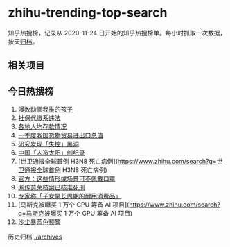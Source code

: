# zhihu-trending-top-search

知乎热搜榜，记录从 2020-11-24
日开始的知乎热搜榜单。每小时抓取一次数据，按天[归档](./archives)。

## 相关项目

## 今日热搜榜

<!-- BEGIN -->
<!-- 最后更新时间 Thu Apr 13 2023 21:14:40 GMT+0800 (China Standard Time) -->

1. [漫改动画我推的孩子](https://www.zhihu.com/search?q=漫改动画我推的孩子)
1. [社保代缴系违法](https://www.zhihu.com/search?q=社保代缴系违法)
1. [各地人均存款情况](https://www.zhihu.com/search?q=各地人均存款情况)
1. [一季度我国货物贸易进出口总值](https://www.zhihu.com/search?q=一季度我国货物贸易进出口总值)
1. [研究发现「失控」黑洞](https://www.zhihu.com/search?q=研究发现「失控」黑洞)
1. [中国「人造太阳」创纪录](https://www.zhihu.com/search?q=中国「人造太阳」创纪录)
1. [世卫通报全球首例 H3N8
   死亡病例](https://www.zhihu.com/search?q=世卫通报全球首例 H3N8 死亡病例)
1. [官方：这些情形或场景可不佩戴口罩](https://www.zhihu.com/search?q=官方：这些情形或场景可不佩戴口罩)
1. [网传劳荣枝案已核准死刑](https://www.zhihu.com/search?q=网传劳荣枝案已核准死刑)
1. [专家称「子女是长周期的耐用消费品」](https://www.zhihu.com/search?q=专家称「子女是长周期的耐用消费品」)
1. [马斯克被曝买 1 万个 GPU 筹备 AI
   项目](https://www.zhihu.com/search?q=马斯克被曝买 1 万个 GPU 筹备 AI 项目)
1. [沙尘暴蓝色预警](https://www.zhihu.com/search?q=沙尘暴蓝色预警)

<!-- END -->

历史归档 [./archives](./archives)
